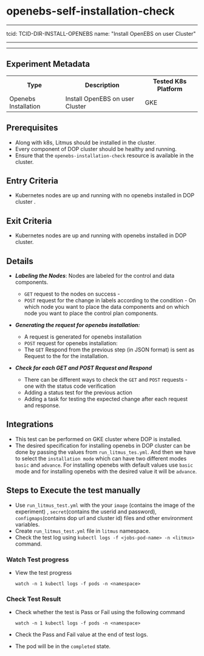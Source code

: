 # openebs-self-installation-check

---
tcid: TCID-DIR-INSTALL-OPENEBS
name: "Install OpenEBS on user Cluster"

---
------

## Experiment Metadata

<table>
  <tr>
    <th> Type </th>
    <th> Description </th>
    <th> Tested K8s Platform </th>
  </tr>
  <tr>
    <td> Openebs Installation </td>
    <td> Install OpenEBS on user Cluster </td>
    <td> GKE </td>
  </tr>
</table>

## Prerequisites

- Along with k8s, Litmus should be installed in the cluster.
- Every component of DOP cluster should be healthy and running.
- Ensure that the `openebs-installation-check` resource is available in the cluster.

## Entry Criteria

- Kubernetes nodes are up and running with no openebs installed in DOP cluster .

## Exit Criteria

- Kubernetes nodes are up and running with openebs installed in DOP cluster. 

## Details

- **_Labeling the Nodes_**: Nodes are labeled for the control and data components.
  - `GET` request to the nodes on success -
  - `POST` request for the change in labels according to the condition - On which node you want to place the data components and on which node you want to place the control plan components.
- **_Generating the request for openebs installation:_**
  - A request is generated for openebs installation
  - `POST` request for openebs installation:
  - The `GET`  Respond from the previous step (in JSON format) is sent as Request to the for the installation. 

- _**Check for each GET and POST Request and Respond**_
  - There can be different ways to check the `GET` and `POST` requests - one with the status code verification 
  - Adding a status test for the previous action 
  - Adding a task for testing the expected change after each request and response.

## Integrations

- This test can be performed on GKE cluster where DOP is installed.
- The desired specification for installing openebs in DOP cluster can be done by passing the values from `run_litmus_tes.yml`. And then we have to select the `installation mode` which can have two different modes `basic` and `advance`. For installing openebs with default values use `basic` mode and for installing openebs with the desired value it will be `advance`.

## Steps to Execute the test manually 

- Use `run_litmus_test.yml` with the your `image` (contains the image of the experiment) , `secret`(contains the userid and password), `configmaps`(contains dop url and cluster id) files and other environment variables.
- Create `run_litmus_test.yml` file in `litmus` namespace. 
- Check the test log using `kubectl logs -f <jobs-pod-name> -n <litmus>` command.

### Watch Test progress

- View the test progress  

  `watch -n 1 kubectl logs -f pods -n <namespace>`

### Check Test Result

- Check whether the test is Pass or Fail using the following command
 
  `watch -n 1 kubectl logs -f pods -n <namespace>`

- Check the Pass and Fail value at the end of test logs.
- The pod will be in the `completed` state.
